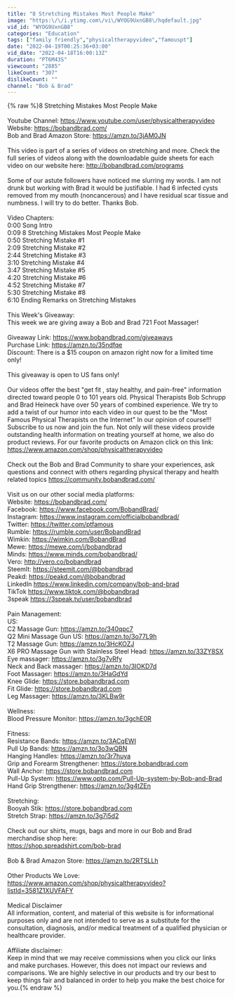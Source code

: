 ```yaml
---
title: "8 Stretching Mistakes Most People Make"
image: "https:\/\/i.ytimg.com\/vi\/WYOG9UxnGB8\/hqdefault.jpg"
vid_id: "WYOG9UxnGB8"
categories: "Education"
tags: ["family friendly","physicaltherapyvideo","famouspt"]
date: "2022-04-19T00:25:36+03:00"
vid_date: "2022-04-18T16:00:13Z"
duration: "PT6M43S"
viewcount: "2885"
likeCount: "307"
dislikeCount: ""
channel: "Bob & Brad"
---
```

{% raw %}8 Stretching Mistakes Most People Make<br /><br />Youtube Channel: <a rel="nofollow" target="blank" href="https://www.youtube.com/user/physicaltherapyvideo">https://www.youtube.com/user/physicaltherapyvideo</a><br />Website: <a rel="nofollow" target="blank" href="https://bobandbrad.com/">https://bobandbrad.com/</a><br />Bob and Brad Amazon Store: <a rel="nofollow" target="blank" href="https://amzn.to/3jAM0JN">https://amzn.to/3jAM0JN</a><br /><br />This video is part of a series of videos on stretching and more. Check the full series of videos along with the downloadable guide sheets for each video on our website here: <a rel="nofollow" target="blank" href="http://bobandbrad.com/programs">http://bobandbrad.com/programs</a><br /><br />Some of our astute followers have noticed me slurring my words.  I am not drunk but working with Brad it would be justifiable. I had 6 infected cysts removed from my mouth (noncancerous) and I have residual scar tissue and numbness.   I will try to do better. Thanks Bob.<br /><br />Video Chapters:<br />0:00 Song Intro <br />0:09 8 Stretching Mistakes Most People Make <br />0:50 Stretching Mistake #1 <br />2:09 Stretching Mistake #2 <br />2:44 Stretching Mistake #3 <br />3:10 Stretching Mistake #4 <br />3:47 Stretching Mistake #5 <br />4:20 Stretching Mistake #6 <br />4:52 Stretching Mistake #7 <br />5:30 Stretching Mistake #8 <br />6:10 Ending Remarks on Stretching Mistakes <br /><br />This Week's Giveaway:<br />This week we are giving away a Bob and Brad 721 Foot Massager!<br /><br />Giveaway Link: <a rel="nofollow" target="blank" href="https://www.bobandbrad.com/giveaways">https://www.bobandbrad.com/giveaways</a> <br />Purchase Link: <a rel="nofollow" target="blank" href="https://amzn.to/35ndfqe">https://amzn.to/35ndfqe</a>  <br />Discount: There is a $15 coupon on amazon right now for a limited time only!  <br /><br />This giveaway is open to US fans only! <br /><br />Our videos offer the best &quot;get fit , stay healthy, and pain-free&quot; information directed toward people 0 to 101 years old. Physical Therapists Bob Schrupp and Brad Heineck have over 50 years of combined experience. We try to add a twist of our humor into each video in our quest to be the &quot;Most Famous Physical Therapists on the Internet&quot; In our opinion of course!!! Subscribe to us now and join the fun. Not only will these videos provide outstanding health information on treating yourself at home, we also do product reviews. For our favorite products on Amazon click on this link: <a rel="nofollow" target="blank" href="https://www.amazon.com/shop/physicaltherapyvideo">https://www.amazon.com/shop/physicaltherapyvideo</a> <br /><br />Check out the Bob and Brad Community to share your experiences, ask questions and connect with others regarding physical therapy and health related topics <a rel="nofollow" target="blank" href="https://community.bobandbrad.com/">https://community.bobandbrad.com/</a><br /><br />Visit us on our other social media platforms:<br />Website: <a rel="nofollow" target="blank" href="https://bobandbrad.com/">https://bobandbrad.com/</a><br />Facebook: <a rel="nofollow" target="blank" href="https://www.facebook.com/BobandBrad/">https://www.facebook.com/BobandBrad/</a><br />Instagram: <a rel="nofollow" target="blank" href="https://www.instagram.com/officialbobandbrad/">https://www.instagram.com/officialbobandbrad/</a><br />Twitter: <a rel="nofollow" target="blank" href="https://twitter.com/ptfamous">https://twitter.com/ptfamous</a><br />Rumble: <a rel="nofollow" target="blank" href="https://rumble.com/user/BobandBrad">https://rumble.com/user/BobandBrad</a><br />Wimkin: <a rel="nofollow" target="blank" href="https://wimkin.com/BobandBrad">https://wimkin.com/BobandBrad</a><br />Mewe: <a rel="nofollow" target="blank" href="https://mewe.com/i/bobandbrad">https://mewe.com/i/bobandbrad</a><br />Minds: <a rel="nofollow" target="blank" href="https://www.minds.com/bobandbrad/">https://www.minds.com/bobandbrad/</a><br />Vero: <a rel="nofollow" target="blank" href="http://vero.co/bobandbrad">http://vero.co/bobandbrad</a><br />SteemIt: <a rel="nofollow" target="blank" href="https://steemit.com/@bobandbrad">https://steemit.com/@bobandbrad</a> <br />Peakd: <a rel="nofollow" target="blank" href="https://peakd.com/@bobandbrad">https://peakd.com/@bobandbrad</a><br />LinkedIn <a rel="nofollow" target="blank" href="https://www.linkedin.com/company/bob-and-brad">https://www.linkedin.com/company/bob-and-brad</a><br />TikTok <a rel="nofollow" target="blank" href="https://www.tiktok.com/@bobandbrad">https://www.tiktok.com/@bobandbrad</a><br />3speak <a rel="nofollow" target="blank" href="https://3speak.tv/user/bobandbrad">https://3speak.tv/user/bobandbrad</a><br /><br />Pain Management:<br />US:   <br />C2 Massage Gun: <a rel="nofollow" target="blank" href="https://amzn.to/340qpc7">https://amzn.to/340qpc7</a><br />Q2 Mini Massage Gun US: <a rel="nofollow" target="blank" href="https://amzn.to/3o77L9h">https://amzn.to/3o77L9h</a><br />T2 Massage Gun: <a rel="nofollow" target="blank" href="https://amzn.to/3HcKOZJ">https://amzn.to/3HcKOZJ</a><br />X6 PRO Massage Gun with Stainless Steel Head: <a rel="nofollow" target="blank" href="https://amzn.to/33ZY8SX">https://amzn.to/33ZY8SX</a><br />Eye massager: <a rel="nofollow" target="blank" href="https://amzn.to/3g7vRfy">https://amzn.to/3g7vRfy</a><br />Neck and Back massager: <a rel="nofollow" target="blank" href="https://amzn.to/3IOKD7d">https://amzn.to/3IOKD7d</a><br />Foot Massager: <a rel="nofollow" target="blank" href="https://amzn.to/3HaGdYd">https://amzn.to/3HaGdYd</a><br />Knee Glide: <a rel="nofollow" target="blank" href="https://store.bobandbrad.com">https://store.bobandbrad.com</a><br />Fit Glide: <a rel="nofollow" target="blank" href="https://store.bobandbrad.com">https://store.bobandbrad.com</a><br />Leg Massager: <a rel="nofollow" target="blank" href="https://amzn.to/3KLBw9r">https://amzn.to/3KLBw9r</a><br /><br />Wellness:<br />Blood Pressure Monitor: <a rel="nofollow" target="blank" href="https://amzn.to/3gchE0R">https://amzn.to/3gchE0R</a><br /><br />Fitness:<br />Resistance Bands: <a rel="nofollow" target="blank" href="https://amzn.to/3ACqEWI">https://amzn.to/3ACqEWI</a><br />Pull Up Bands: <a rel="nofollow" target="blank" href="https://amzn.to/3o3wQBN">https://amzn.to/3o3wQBN</a><br />Hanging Handles: <a rel="nofollow" target="blank" href="https://amzn.to/3r7huya">https://amzn.to/3r7huya</a><br />Grip and Forearm Strengthener: <a rel="nofollow" target="blank" href="https://store.bobandbrad.com">https://store.bobandbrad.com</a><br />Wall Anchor: <a rel="nofollow" target="blank" href="https://store.bobandbrad.com">https://store.bobandbrad.com</a> <br />Pull-Up System: <a rel="nofollow" target="blank" href="https://www.optp.com/Pull-Up-system-by-Bob-and-Brad">https://www.optp.com/Pull-Up-system-by-Bob-and-Brad</a><br />Hand Grip Strengthener: <a rel="nofollow" target="blank" href="https://amzn.to/3g4tZEn">https://amzn.to/3g4tZEn</a><br /><br />Stretching:<br />Booyah Stik: <a rel="nofollow" target="blank" href="https://store.bobandbrad.com">https://store.bobandbrad.com</a><br />Stretch Strap: <a rel="nofollow" target="blank" href="https://amzn.to/3g7i5d2">https://amzn.to/3g7i5d2</a><br /><br />Check out our shirts, mugs, bags and more in our Bob and Brad merchandise shop here:<br /><a rel="nofollow" target="blank" href="https://shop.spreadshirt.com/bob-brad">https://shop.spreadshirt.com/bob-brad</a><br /><br />Bob &amp; Brad Amazon Store: <a rel="nofollow" target="blank" href="https://amzn.to/2RTSLLh">https://amzn.to/2RTSLLh</a><br /><br />Other Products We Love: <a rel="nofollow" target="blank" href="https://www.amazon.com/shop/physicaltherapyvideo?listId=3581Z1XUVFAFY">https://www.amazon.com/shop/physicaltherapyvideo?listId=3581Z1XUVFAFY</a><br /><br />Medical Disclaimer<br />All information, content, and material of this website is for informational purposes only and are not intended to serve as a substitute for the consultation, diagnosis, and/or medical treatment of a qualified physician or healthcare provider.<br /><br />Affiliate disclaimer:<br />Keep in mind that we may receive commissions when you click our links and make purchases. However, this does not impact our reviews and comparisons. We are highly selective in our products and try our best to keep things fair and balanced in order to help you make the best choice for you.{% endraw %}
